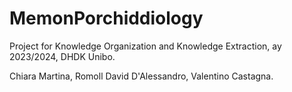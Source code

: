 # MemonPorchiddiology
Project for Knowledge Organization and Knowledge Extraction, ay 2023/2024, DHDK Unibo.

Chiara Martina, Romoll David D'Alessandro, Valentino Castagna.
